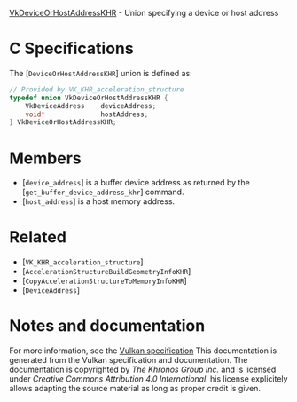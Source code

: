 [VkDeviceOrHostAddressKHR](https://www.khronos.org/registry/vulkan/specs/1.3-extensions/man/html/VkDeviceOrHostAddressKHR.html) - Union specifying a device or host address

# C Specifications
The [`DeviceOrHostAddressKHR`] union is defined as:
```c
// Provided by VK_KHR_acceleration_structure
typedef union VkDeviceOrHostAddressKHR {
    VkDeviceAddress    deviceAddress;
    void*              hostAddress;
} VkDeviceOrHostAddressKHR;
```

# Members
- [`device_address`] is a buffer device address as returned by the [`get_buffer_device_address_khr`] command.
- [`host_address`] is a host memory address.

# Related
- [`VK_KHR_acceleration_structure`]
- [`AccelerationStructureBuildGeometryInfoKHR`]
- [`CopyAccelerationStructureToMemoryInfoKHR`]
- [`DeviceAddress`]

# Notes and documentation
For more information, see the [Vulkan specification](https://www.khronos.org/registry/vulkan/specs/1.3-extensions/html/vkspec.html)
This documentation is generated from the Vulkan specification and documentation.
The documentation is copyrighted by *The Khronos Group Inc.* and is licensed under *Creative Commons Attribution 4.0 International*.
his license explicitely allows adapting the source material as long as proper credit is given.
        